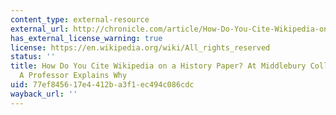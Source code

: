 ```yaml
---
content_type: external-resource
external_url: http://chronicle.com/article/How-Do-You-Cite-Wikipedia-on-a/122530/
has_external_license_warning: true
license: https://en.wikipedia.org/wiki/All_rights_reserved
status: ''
title: How Do You Cite Wikipedia on a History Paper? At Middlebury College, You Don't.
  A Professor Explains Why
uid: 77ef8456-17e4-412b-a3f1-ec494c086cdc
wayback_url: ''
---
```

